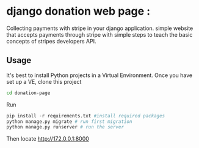 # django donation web page :
Collecting payments with stripe in your django application.
simple website that accepts payments through stripe with simple steps to teach the basic concepts of stripes developers API.


## Usage
It's best to install Python projects in a Virtual Environment. Once you have set up a VE, clone this project

```bash
cd donation-page
```
Run

```python
pip install -r requirements.txt #install required packages
python manage.py migrate # run first migration
python manage.py runserver # run the server
```
Then locate http://172.0.0.1:8000
